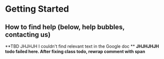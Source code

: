 # Getting Started

## How to find help (below, help bubbles, contacting us)
<span id="gv-1start-3startHelp"></span>

**TBD JHJHJH I couldn't find relevant text in the Google doc **
**JHJHJHJH todo failed here. After fixing class todo, rewrap comment with span**
<span class="todo">
</span>
